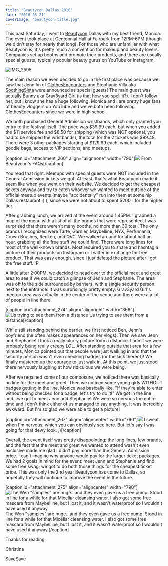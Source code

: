 ```yaml
---
title: "Beautycon Dallas 2016"
date: "2016-03-21"
coverImage: "beautycon-title.jpg"
---
```


This past Saturday, I went to [Beautycon](http://beautycon.com/) Dallas with my best friend, Monica. The event took place at Centennial Hall at Fairpark from 12PM-6PM (though we didn't stay for nearly that long). For those who are unfamiliar with what Beautycon is, it's pretty much a convention for makeup and beauty lovers. Companies set up booths and promote their products, and there are usually special guests, typically popular beauty gurus on YouTube or Instagram.

![IMG_2595](images/IMG_2595-856x1024.jpg)

The main reason we even decided to go in the first place was because we saw that Jenn Im of [ClothesEncounters](https://www.youtube.com/user/clothesencounters) and Stephanie Villa aka [SoothingSista](https://www.youtube.com/user/soothingsista) were announced as special guests! The main guest was actually Bunny aka Grav3yard Girl (is that how you spell it?). I don't follow her, but I know she has a huge following. Monica and I are pretty huge fans of beauty vloggers on YouTube and we've both been following ClothesEncounters since we were in high school.

We both purchased General Admission wristbands, which only granted you entry to the festival itself. The price was $39.99 each, but when you added the $11 service fee and $8.50 for shipping (which was NOT optional, you had to be shipped the wristbands), the total for the 2 tickets was $99.48. There were 3 other packages starting at $129.99 each, which included goodie bags, access to VIP sections, and meetups.

\[caption id="attachment\_260" align="alignnone" width="790"\]![](images/Screen-Shot-2016-03-20-at-4.19.24-PM-1024x140.png) From Beautycon's FAQs\[/caption\]

You read that right. Meetups with special guests were NOT included in the General Admission tickets we got. At least, that's what Beautycon made it seem like when you went on their website. We decided to get the cheapest tickets anyway and try to catch whoever we wanted to meet outside of the official meetup events (maybe "accidentally" run into them at some hip Dallas restaurant ;) ), since we were not about to spent $200+ for the higher tier.

After grabbing lunch, we arrived at the event around 1:45PM. I grabbed a map of the menu with a list of all the brands that were represented. I was surprised that there weren't many booths, no more than 30 total. The only brands I recognized were Tarte, Garnier, Maybelline, NYX, Perfumania, Crown Brushes, Redken, and QVC. We walked around for about half an hour, grabbing all the free stuff we could find. There were long lines for most of the well-known brands. Most required you to share and hashtag a picture of their products on Instagram or Twitter in exchange for free product. That was easy enough, since I just deleted the picture after I got the free stuff. :P

A little after 2:00PM, we decided to head over to the official meet and greet area to see if we could catch a glimpse of Jenn and Stephanie. The area was off to the side surrounded by barriers, with a single security person next to the entrance. It was surprisingly pretty empty. Grav3yard Girl's meetup area was actually in the center of the venue and there were a a lot of people in line there.

\[caption id="attachment\_274" align="alignright" width="368"\]![Us trying to see them from a distance](images/IMG_2574-1024x643.jpg) Us trying to see them from a distance\[/caption\]

While still standing behind the barrier, we first noticed Ben, Jenn's boyfriend (he often makes appearances on her vlogs). Then we saw Jenn and Stephanie! I took a really blurry picture from a distance. I admit we were probably being really creepy LOL. After standing outside that area for a few minutes, Monica pointed out that people were just walking in and that the security person wasn't even checking badges (or the lack thereof)! We finally mustered up the courage to just walk in. At this point, we just stood there nervously laughing at how ridiculous we were being.

After we regained some of our composure, we noticed there was basically no line for the meet and greet. Then we noticed some young girls WITHOUT badges getting in the line. Monica was basically like, "If they're able to enter without being checked for a badge, let's try to do it!" We got in the line and...we got to meet Jenn and Stephanie! We were so nervous the entire time and I don't think either of us managed to say anything. It was incredibly awkward. But I'm so glad we were able to get a picture!

\[caption id="attachment\_267" align="aligncenter" width="790"\]![](images/IMG_2592-1024x768.jpg) I sweat when I'm nervous, which you can obviously see here. But let's say I was going for that dewy look. ;)\[/caption\]

Overall, the event itself was pretty disappointing; the long lines, few brands, and the fact that the meet and greet we wanted to attend wasn't even exclusive made me glad I didn't pay more than the General Admission price. I can't imagine why anyone would pay for the larger ticket packages. We had 2 goals in mind for the event: meet Jenn and Stephanie and find some free swag; we got to do both those things for the cheapest ticket price. This was only the 2nd year Beautycon has come to Dallas, so hopefully they will continue to improve the event in the future.

\[caption id="attachment\_275" align="aligncenter" width="790"\]![The Wen "samples" are huge...and they even gave us a free pump. Stood in line for a while for that Micellar cleansing water. I also got some free mascara from Maybelline, but I lost it, and it wasn't waterproof so I wouldn't have used it anyway.](images/IMG_2605-1024x768.jpg) The Wen "samples" are huge...and they even gave us a free pump. Stood in line for a while for that Micellar cleansing water. I also got some free mascara from Maybelline, but I lost it, and it wasn't waterproof so I wouldn't have used it anyway.\[/caption\]

Thanks for reading,

Christina

SaveSave
